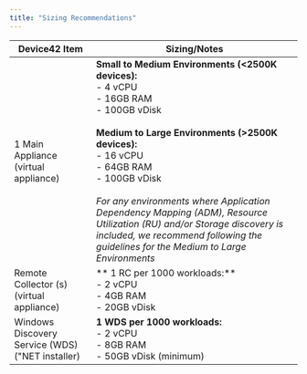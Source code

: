 ```yaml
---
title: "Sizing Recommendations"
---
```


| Device42 Item                                    | Sizing/Notes                                                                                                                                                                                                                                                                                                                                                                                                                                         |
|--------------------------------------------------|------------------------------------------------------------------------------------------------------------------------------------------------------------------------------------------------------------------------------------------------------------------------------------------------------------------------------------------------------------------------------------------------------------------------------------------------------|
| 1 Main Appliance  (virtual appliance)            | **Small to Medium Environments (<2500K devices):**  <br/> - 4 vCPU <br/> - 16GB RAM <br/> - 100GB vDisk  <br/><br/>  **Medium to Large Environments (>2500K devices):** <br/>- 16 vCPU <br/>- 64GB RAM <br/>- 100GB vDisk <br/><br/>  *For any environments where Application Dependency Mapping (ADM), Resource Utilization (RU) and/or Storage discovery is included, we recommend following the guidelines for the Medium to Large Environments*    |
| Remote Collector (s) (virtual appliance)         | ** 1 RC per 1000 workloads:** <br/>- 2 vCPU <br/>- 4GB RAM <br/>- 20GB vDisk                                                                                                                                                                                                                                                                                                                                                                        |
| Windows Discovery Service (WDS) ("NET installer) | **1 WDS per 1000 workloads:**  <br/> - 2 vCPU <br/> - 8GB RAM <br/> - 50GB vDisk (minimum)                                                                                                                                                                                                                                                                                                                                                          |

